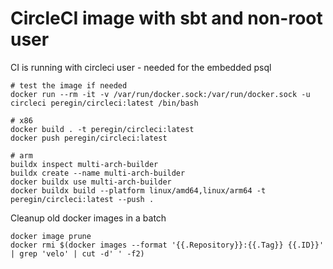 # CircleCI image with sbt and non-root user

CI is running with circleci user - needed for the embedded psql

```shell script
# test the image if needed
docker run --rm -it -v /var/run/docker.sock:/var/run/docker.sock -u circleci peregin/circleci:latest /bin/bash

# x86
docker build . -t peregin/circleci:latest
docker push peregin/circleci:latest

# arm
buildx inspect multi-arch-builder
buildx create --name multi-arch-builder
docker buildx use multi-arch-builder
docker buildx build --platform linux/amd64,linux/arm64 -t peregin/circleci:latest --push .
```

Cleanup old docker images in a batch
```shell
docker image prune
docker rmi $(docker images --format '{{.Repository}}:{{.Tag}} {{.ID}}' | grep 'velo' | cut -d' ' -f2)
```